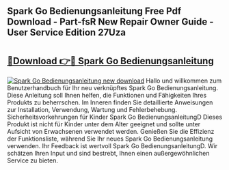 ## Spark Go Bedienungsanleitung Free Pdf Download - Part-fsR New Repair Owner Guide - User Service Edition 27Uza

# <h2><a href="http://df4t92u.blite.top/?on=Spark+Go+Bedienungsanleitung">🔗Download 👉🔴 Spark Go Bedienungsanleitung</a></h2>

[![Spark Go Bedienungsanleitung new download](https://i.imgur.com/lujVjoI.png)](http://df4t92u.blite.top/?on=Spark+Go+Bedienungsanleitung)
Hallo und willkommen zum Benutzerhandbuch für Ihr neu verknüpftes Spark Go Bedienungsanleitung. Diese Anleitung soll Ihnen helfen, die Funktionen und Fähigkeiten Ihres Produkts zu beherrschen. Im Inneren finden Sie detaillierte Anweisungen zur Installation, Verwendung, Wartung und Fehlerbehebung. Sicherheitsvorkehrungen für Kinder Spark Go BedienungsanleitungD Dieses Produkt ist nicht für Kinder unter dem Alter geeignet und sollte unter Aufsicht von Erwachsenen verwendet werden. Genießen Sie die Effizienz der Funktionsliste, während Sie Ihr neues Spark Go Bedienungsanleitung verwenden. Ihr Feedback ist wertvoll Spark Go BedienungsanleitungD. Wir schätzen Ihren Input und sind bestrebt, Ihnen einen außergewöhnlichen Service zu bieten.
